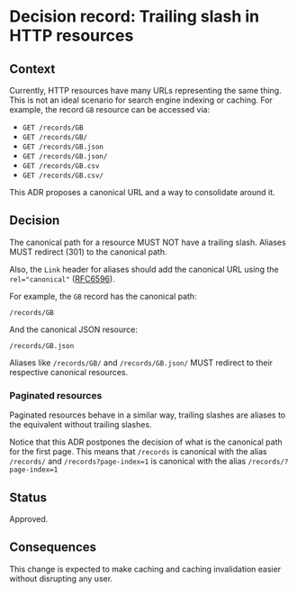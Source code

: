 # Decision record: Trailing slash in HTTP resources

## Context

Currently, HTTP resources have many URLs representing the same thing. This is
not an ideal scenario for search engine indexing or caching. For example, the
record `GB` resource can be accessed via:

* `GET /records/GB`
* `GET /records/GB/`
* `GET /records/GB.json`
* `GET /records/GB.json/`
* `GET /records/GB.csv`
* `GET /records/GB.csv/`

This ADR proposes a canonical URL and a way to consolidate around it.

## Decision

The canonical path for a resource MUST NOT have a trailing slash. Aliases MUST
redirect (301) to the canonical path.

Also, the `Link` header for aliases should add the canonical URL using the
`rel="canonical"` ([RFC6596](https://tools.ietf.org/html/rfc6596)).

For example, the `GB` record has the canonical path:

```
/records/GB
```

And the canonical JSON resource:

```
/records/GB.json
```

Aliases like `/records/GB/` and `/records/GB.json/` MUST redirect to their
respective canonical resources.

### Paginated resources

Paginated resources behave in a similar way, trailing slashes are aliases to
the equivalent without trailing slashes.

Notice that this ADR postpones the decision of what is the canonical path for
the first page. This means that `/records` is canonical with the alias
`/records/` and `/records?page-index=1` is canonical with the alias
`/records/?page-index=1`


## Status

Approved.

## Consequences

This change is expected to make caching and caching invalidation easier
without disrupting any user.

